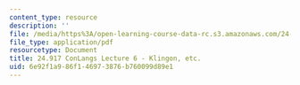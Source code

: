 ```yaml
---
content_type: resource
description: ''
file: /media/https%3A/open-learning-course-data-rc.s3.amazonaws.com/24-917-conlangs-how-to-construct-a-language-fall-2018/6e92f1a986f146973876b760099d89e1_MIT24_917f18_lec6_klingon_etc.pdf
file_type: application/pdf
resourcetype: Document
title: 24.917 ConLangs Lecture 6 - Klingon, etc.
uid: 6e92f1a9-86f1-4697-3876-b760099d89e1
---
```

